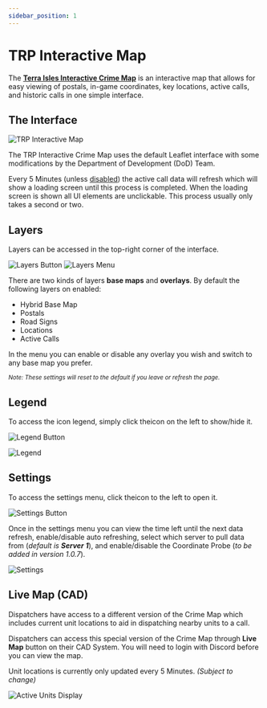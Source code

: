 ```yaml
---
sidebar_position: 1
---
```


# TRP Interactive Map

The **[Terra Isles Interactive Crime Map](https://map.terra-isles.com/)** is an interactive map that allows for easy viewing of postals, in-game coordinates, key locations, active calls, and historic calls in one simple interface.

## The Interface

![TRP Interactive Map](/img/map/Map.png)

The TRP Interactive Crime Map uses the default Leaflet interface with some modifications by the Department of Development (DoD) Team.

Every 5 Minutes (unless [disabled](#Settings)) the active call data will refresh which will show a loading screen until this process is completed. When the loading screen is shown all UI elements are unclickable. This process usually only takes a second or two.

## Layers

Layers can be accessed in the top-right corner of the interface.

![Layers Button](/img/map/Navigation4.png)
![Layers Menu](/img/map/Layers-zoomed.png)

There are two kinds of layers **base maps** and **overlays**.
By default the following layers on enabled:
* Hybrid Base Map
* Postals
* Road Signs
* Locations
* Active Calls

In the menu you can enable or disable any overlay you wish and switch to any base map you prefer. 

<sub>*Note: These settings will reset to the default if you leave or refresh the page.*</sub>

## Legend

To access the icon legend, simply click the<i class='inline bx bx-list-ul' color='var(--box-icon-color)'></i>icon on the left to show/hide it.

![Legend Button](/img/map/Navigation1.png)

![Legend](/img/map/Legend-zoom.png)

## Settings

To access the settings menu, click the<i class='inline bx bxs-cog' color='var(--box-icon-color)'></i>icon to the left to open it.

![Settings Button](/img/map/Navigation2.png)

Once in the settings menu you can view the time left until the next data refresh, enable/disable auto refreshing, select which server to pull data from (*default is **Server 1***), and enable/disable the Coordinate Probe (*to be added in version 1.0.7*).

![Settings](/img/map/Settings-zoomed.png)

## Live Map (CAD)

Dispatchers have access to a different version of the Crime Map which includes current unit locations to aid in dispatching nearby units to a call. 

Dispatchers can access this special version of the Crime Map through **Live Map** button on their CAD System. You will need to login with Discord before you can view the map.

Unit locations is currently only updated every 5 Minutes. *(Subject to change)*

![Active Units Display](/img/map/Units.png)
